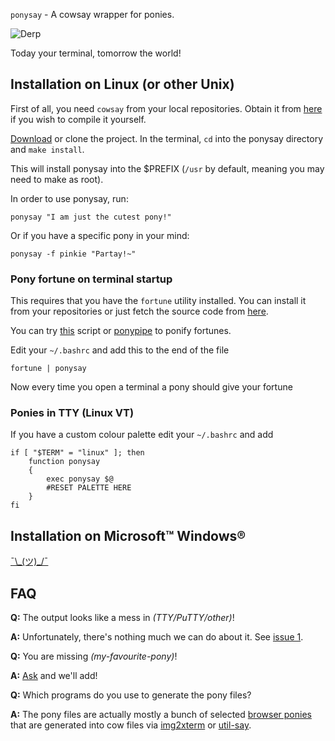 `ponysay` - A cowsay wrapper for ponies.

![Derp](http://i.imgur.com/xOJbE.png)

Today your terminal, tomorrow the world!

Installation on Linux (or other Unix)
-------------------------------------

First of all, you need `cowsay` from your local repositories.
Obtain it from [here](http://www.nog.net/~tony/warez/cowsay.shtml) if you wish to compile it yourself.

[Download](https://github.com/erkin/ponysay/downloads) or clone the project.
In the terminal, `cd` into the ponysay directory and `make install`.

This will install ponysay into the $PREFIX (`/usr` by default, meaning you may need to make as root).

In order to use ponysay, run:

    ponysay "I am just the cutest pony!"
    
Or if you have a specific pony in your mind:

    ponysay -f pinkie "Partay!~"

### Pony fortune on terminal startup 

This requires that you have the `fortune` utility installed. You can install it from your repositories or just fetch the source code from [here](ftp://ftp.ibiblio.org/pub/linux/games/amusements/fortune/).

You can try [this](http://www.reddit.com/r/mylittlelinux/comments/srixi/using_ponysay_with_a_ponified_fortune_warning/) script or [ponypipe](https://github.com/maandree/ponypipe) to ponify fortunes.

Edit your `~/.bashrc` and add this to the end of the file

    fortune | ponysay

Now every time you open a terminal a pony should give your fortune

### Ponies in TTY (Linux VT)

If you have a custom colour palette edit your `~/.bashrc` and add

    if [ "$TERM" = "linux" ]; then
        function ponysay
        {
            exec ponysay $@
            #RESET PALETTE HERE
        }
    fi

Installation on Microsoft™ Windows®
-----------------------------------
[¯\\\_(ツ)\_/¯](http://i.imgur.com/2nP5N.png)

FAQ
---

__Q:__ The output looks like a mess in _(TTY/PuTTY/other)_!

__A:__ Unfortunately, there's nothing much we can do about it. See [issue 1](https://github.com/erkin/ponysay/issues/1).

__Q:__ You are missing _(my-favourite-pony)_!

__A:__ [Ask](https://github.com/erkin/ponysay/issues) and we'll add!

__Q:__ Which programs do you use to generate the pony files?

__A:__ The pony files are actually mostly a bunch of selected [browser ponies](http://web.student.tuwien.ac.at/~e0427417/browser-ponies/ponies.html) that are generated into cow files via [img2xterm](https://github.com/rossy2401/img2xterm) or [util-say](https://github.com/maandree/util-say).
